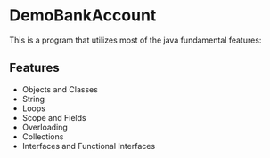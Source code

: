 # DemoBankAccount

This is a program that utilizes most of the java fundamental features:

## Features
  * Objects and Classes
  * String
  * Loops
  * Scope and Fields
  * Overloading
  * Collections
  * Interfaces and Functional Interfaces


